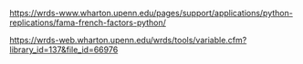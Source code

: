 https://wrds-www.wharton.upenn.edu/pages/support/applications/python-replications/fama-french-factors-python/

https://wrds-web.wharton.upenn.edu/wrds/tools/variable.cfm?library_id=137&file_id=66976
